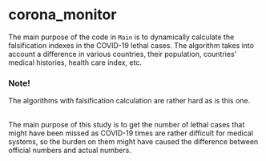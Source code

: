 # corona_monitor

The main purpose of the code in `Main` is to dynamically calculate the falsification indexes in the COVID-19 lethal cases.
The algorithm takes into account a difference in various countries, their population, countries' medical histories, health care index, etc. 

### Note!
The algorithms with falsification calculation are rather hard as is this one.

<br> The main purpose of this study is to get the number of lethal cases that might have been missed as COVID-19 times are rather difficult
for medical systems, so the burden on them might have caused the difference between official numbers and actual numbers.
